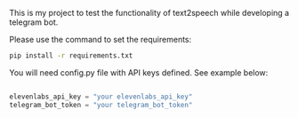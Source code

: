 This is my project to test the functionality of text2speech while developing a telegram bot.

Please use the command to set the requirements:

```bash
pip install -r requirements.txt
```

You will need config.py file with API keys defined. See example below:

```python

elevenlabs_api_key = "your elevenlabs_api_key"
telegram_bot_token = "your telegram_bot_token"

```
